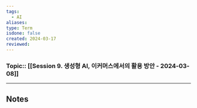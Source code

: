 ```yaml
---
tags:
  - AI
aliases: 
type: Term
isdone: false
created: 2024-03-17
reviewed:
---
```

### Topic:: [[Session 9. 생성형 AI, 이커머스에서의 활용 방안 - 2024-03-08]]

- - -
## Notes
